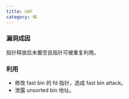 ```yaml
---
title: UAF
category: 堆
---
```


### 漏洞成因

指针释放后未置空且指针可被重复利用。

### 利用

- 修改 fast bin 的 fd 指针，造成 fast bin attack。
- 泄露 unsorted bin 地址。